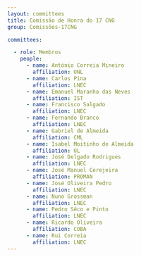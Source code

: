 ```yaml
---
layout: committees
title: Comissão de Honra do 17 CNG
group: Comissões-17CNG

committees:

  - role: Membros
    people:
      - name: António Correia Mineiro
        affiliation: UNL
      - name: Carlos Pina
        affiliation: LNEC
      - name: Emanuel Maranha das Neves
        affiliation: IST
      - name: Francisco Salgado
        affiliation: LNEC
      - name: Fernando Branco
        affiliation: LNEC
      - name: Gabriel de Almeida
        affiliation: CML
      - name: Isabel Moitinho de Almeida
        affiliation: UL
      - name: José Delgado Rodrigues
        affiliation: LNEC
      - name: José Manuel Cerejeira
        affiliation: PROMAN
      - name: José Oliveira Pedro
        affiliation: LNEC
      - name: Nuno Grossman
        affiliation: LNEC
      - name: Pedro Sêco e Pinto
        affiliation: LNEC
      - name: Ricardo Oliveira
        affiliation: COBA
      - name: Rui Correia
        affiliation: LNEC
---
```


















